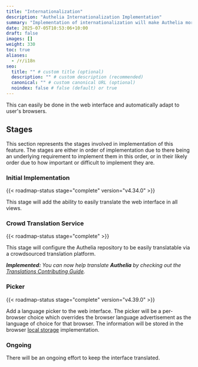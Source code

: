 ```yaml
---
title: "Internationalization"
description: "Authelia Internationalization Implementation"
summary: "Implementation of internationalization will make Authelia more accessible to more people."
date: 2025-07-05T10:53:06+10:00
draft: false
images: []
weight: 330
toc: true
aliases:
  - /r/i18n
seo:
  title: "" # custom title (optional)
  description: "" # custom description (recommended)
  canonical: "" # custom canonical URL (optional)
  noindex: false # false (default) or true
---
```


This can easily be done in the web interface and automatically adapt to user's browsers.

## Stages

This section represents the stages involved in implementation of this feature. The stages are either in order of
implementation due to there being an underlying requirement to implement them in this order, or in their likely order
due to how important or difficult to implement they are.

### Initial Implementation

{{< roadmap-status stage="complete" version="v4.34.0" >}}

This stage will add the ability to easily translate the web interface in all views.

### Crowd Translation Service

{{< roadmap-status stage="complete" >}}

This stage will configure the Authelia repository to be easily translatable via a crowdsourced translation platform.

*__Implemented:__ You can now help translate __Authelia__ by checking out the
[Translations Contributing Guide](../../contributing/prologue/translations.md).*

### Picker

{{< roadmap-status stage="complete" version="v4.39.0" >}}

Add a language picker to the web interface. The picker will be a per-browser choice which overrides the browser
language advertisement as the language of choice for that browser. The information will be stored in the browser
[local storage](https://developer.mozilla.org/en-US/docs/Web/API/Window/localStorage) implementation.

### Ongoing

There will be an ongoing effort to keep the interface translated.
